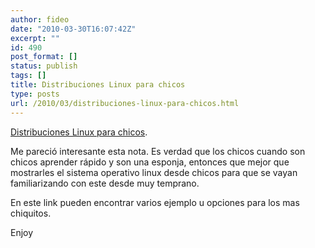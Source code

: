 ```yaml
---
author: fideo
date: "2010-03-30T16:07:42Z"
excerpt: ""
id: 490
post_format: []
status: publish
tags: []
title: Distribuciones Linux para chicos
type: posts
url: /2010/03/distribuciones-linux-para-chicos.html
---
```

[Distribuciones Linux para chicos](http://usemoslinux.blogspot.com/2010/03/distribuciones-linux-para-chicos.html).

Me pareció interesante esta nota. Es verdad que los chicos cuando son chicos aprender rápido y son una esponja, entonces que mejor que mostrarles el sistema operativo linux desde chicos para que se vayan familiarizando con este desde muy temprano.

En este link pueden encontrar varios ejemplo u opciones para los mas chiquitos.

Enjoy
